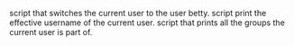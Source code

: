 script that switches the current user to the user betty.
script print the effective username of the current user.
script that prints all the groups the current user is part of.
